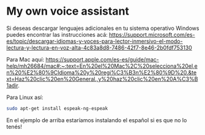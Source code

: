 # My own voice assistant

Si deseas descargar lenguajes adicionales en tu sistema operativo Windows puedes encontrar las instrucciones acá: 
https://support.microsoft.com/es-es/topic/descargar-idiomas-y-voces-para-lector-inmersivo-el-modo-lectura-y-lectura-en-voz-alta-4c83a8d8-7486-42f7-8e46-2b0fdf753130

Para Mac aquí:
https://support.apple.com/es-es/guide/mac-help/mh26684/mac#:~:text=En%20el%20Mac%2C%20selecciona%20el,en%20%E2%80%9CIdioma%20y%20regi%C3%B3n%E2%80%9D%20.&text=Haz%20clic%20en%20General.,y%20haz%20clic%20en%20A%C3%B1adir.

Para Linux así:

```bash
sudo apt-get install espeak-ng-espeak
```

En el ejemplo de arriba estaríamos instalando el español si es que no lo tenés! 
